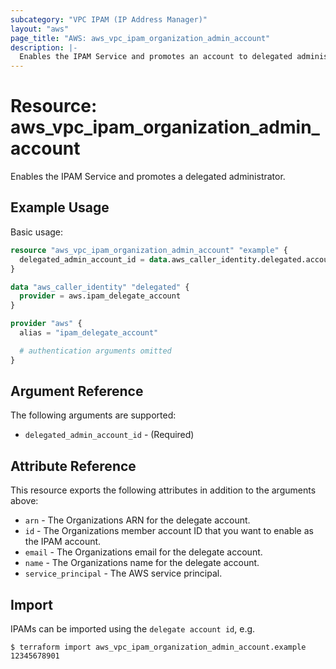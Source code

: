 ```yaml
---
subcategory: "VPC IPAM (IP Address Manager)"
layout: "aws"
page_title: "AWS: aws_vpc_ipam_organization_admin_account"
description: |-
  Enables the IPAM Service and promotes an account to delegated administrator for the service.
---
```


# Resource: aws_vpc_ipam_organization_admin_account

Enables the IPAM Service and promotes a delegated administrator.

## Example Usage

Basic usage:

```terraform
resource "aws_vpc_ipam_organization_admin_account" "example" {
  delegated_admin_account_id = data.aws_caller_identity.delegated.account_id
}

data "aws_caller_identity" "delegated" {
  provider = aws.ipam_delegate_account
}

provider "aws" {
  alias = "ipam_delegate_account"

  # authentication arguments omitted
}
```

## Argument Reference

The following arguments are supported:

* `delegated_admin_account_id` - (Required)

## Attribute Reference

This resource exports the following attributes in addition to the arguments above:

* `arn` - The Organizations ARN for the delegate account.
* `id` - The Organizations member account ID that you want to enable as the IPAM account.
* `email` - The Organizations email for the delegate account.
* `name` - The Organizations name for the delegate account.
* `service_principal` - The AWS service principal.

## Import

IPAMs can be imported using the `delegate account id`, e.g.

```
$ terraform import aws_vpc_ipam_organization_admin_account.example 12345678901
```
